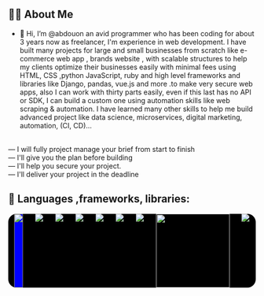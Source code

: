 
## 🙋‍♂️ About Me

- 👋 Hi, I’m @abdouon an avid programmer who has been coding for about 3 years now as freelancer, I'm experience in web development. I have built many projects for large and small businesses from scratch like e-commerce web app , brands website , with scalable structures to help my clients optimize their businesses easily with minimal fees using HTML, CSS ,python JavaScript, ruby and high level frameworks and libraries like Django, pandas, vue.js and more .to make very secure web apps, also I can work with thirty parts easily, even if this last has no API or SDK, I can build a custom one using automation skills like web scraping & automation.
I have learned many other skills to help me build advanced project like data science, microservices, digital marketing, automation, (CI, CD)…
<br>
— I will fully project manage your brief from start to finish
<br>
— I'll give you the plan before building
<br>
— I'll help you secure your project.
<br>
— I'll deliver your project in the deadline


## 🚀 Languages ,frameworks, libraries:
<div style='display:flex; justify-content:space-around; width:100%; background:#000000; border-radius:17px;' >
<img src="https://img.icons8.com/ios/150/00000/python.png" style="background:blue; border:1px solid gray;"/>
  <img src="https://img.icons8.com/ios/150/00000/ruby.png" />
  <img src="https://img.icons8.com/plasticine/150/000000/bash.png" />
<img src="https://img.icons8.com/ios/150/00000/html.png" />
   <img src="https://img.icons8.com/ios/150/00000/css.png" />
<img src="https://img.icons8.com/ios/150/00000/javascript.png" />
<img src="https://img.icons8.com/ios/150/00000/django.png" />
  
  <img src="https://upload.wikimedia.org/wikipedia/commons/e/ed/Pandas_logo.svg" width='150' height='150'/>
  <img src="https://img.icons8.com/ios/150/00000/more.png" />
  
</div>
